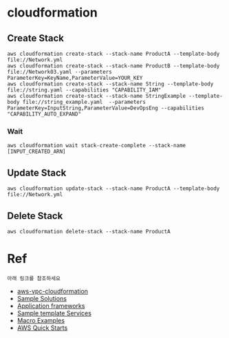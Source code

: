 # cloudformation


## Create Stack
  ```
  aws cloudformation create-stack --stack-name ProductA --template-body file://Network.yml
  aws cloudformation create-stack --stack-name ProductB --template-body file://Network03.yaml --parameters ParameterKey=KeyName,ParameterValue=YOUR_KEY
  aws cloudformation create-stack --stack-name String --template-body file://string.yaml --capabilities "CAPABILITY_IAM"
aws cloudformation create-stack --stack-name StringExample --template-body file://string_example.yaml  --parameters ParameterKey=InputString,ParameterValue=DevOpsEng --capabilities "CAPABILITY_AUTO_EXPAND"
  ```
### Wait 
  ```
  aws cloudformation wait stack-create-complete --stack-name [INPUT_CREATED_ARN]
  ```

## Update Stack
  ```
  aws cloudformation update-stack --stack-name ProductA --template-body file://Network.yml
  ```

## Delete Stack
  ```
  aws cloudformation delete-stack --stack-name ProductA
  ```

# Ref
  ```
  아래 링크를 참조하세요
  ```  
  - [aws-vpc-cloudformation](https://www.infoq.com/articles/aws-vpc-cloudformation/)
  - [Sample Solutions](https://docs.aws.amazon.com/ko_kr/AWSCloudFormation/latest/UserGuide/sample-templates-applications-ap-northeast-2.html)
  - [Application frameworks](https://docs.aws.amazon.com/AWSCloudFormation/latest/UserGuide/sample-templates-appframeworks-ap-northeast-2.html)
  - [Sample template Services](https://docs.aws.amazon.com/AWSCloudFormation/latest/UserGuide/sample-templates-services-ap-northeast-2.html#w2ab1c33c32c13b7)
  - [Macro Examples](https://github.com/awslabs/aws-cloudformation-templates/tree/master/aws/services/CloudFormation/MacrosExamples)
  - [AWS Quick Starts](https://aws.amazon.com/ko/solutions/)

